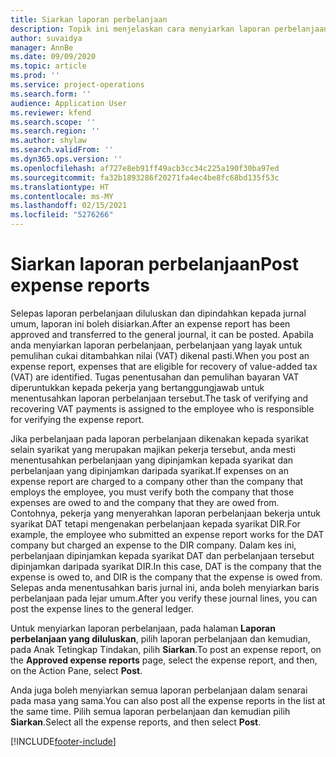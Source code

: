 ```yaml
---
title: Siarkan laporan perbelanjaan
description: Topik ini menjelaskan cara menyiarkan laporan perbelanjaan.
author: suvaidya
manager: AnnBe
ms.date: 09/09/2020
ms.topic: article
ms.prod: ''
ms.service: project-operations
ms.search.form: ''
audience: Application User
ms.reviewer: kfend
ms.search.scope: ''
ms.search.region: ''
ms.author: shylaw
ms.search.validFrom: ''
ms.dyn365.ops.version: ''
ms.openlocfilehash: af727e8eb91ff49acb3cc34c225a190f30ba97ed
ms.sourcegitcommit: fa32b1893286f20271fa4ec4be8fc68bd135f53c
ms.translationtype: HT
ms.contentlocale: ms-MY
ms.lasthandoff: 02/15/2021
ms.locfileid: "5276266"
---
```

# <a name="post-expense-reports"></a><span data-ttu-id="22f74-103">Siarkan laporan perbelanjaan</span><span class="sxs-lookup"><span data-stu-id="22f74-103">Post expense reports</span></span>

<span data-ttu-id="22f74-104">Selepas laporan perbelanjaan diluluskan dan dipindahkan kepada jurnal umum, laporan ini boleh disiarkan.</span><span class="sxs-lookup"><span data-stu-id="22f74-104">After an expense report has been approved and transferred to the general journal, it can be posted.</span></span> <span data-ttu-id="22f74-105">Apabila anda menyiarkan laporan perbelanjaan, perbelanjaan yang layak untuk pemulihan cukai ditambahkan nilai (VAT) dikenal pasti.</span><span class="sxs-lookup"><span data-stu-id="22f74-105">When you post an expense report, expenses that are eligible for recovery of value-added tax (VAT) are identified.</span></span> <span data-ttu-id="22f74-106">Tugas penentusahan dan pemulihan bayaran VAT diperuntukkan kepada pekerja yang bertanggungjawab untuk menentusahkan laporan perbelanjaan tersebut.</span><span class="sxs-lookup"><span data-stu-id="22f74-106">The task of verifying and recovering VAT payments is assigned to the employee who is responsible for verifying the expense report.</span></span>

<span data-ttu-id="22f74-107">Jika perbelanjaan pada laporan perbelanjaan dikenakan kepada syarikat selain syarikat yang merupakan majikan pekerja tersebut, anda mesti menentusahkan perbelanjaan yang dipinjamkan kepada syarikat dan perbelanjaan yang dipinjamkan daripada syarikat.</span><span class="sxs-lookup"><span data-stu-id="22f74-107">If expenses on an expense report are charged to a company other than the company that employs the employee, you must verify both the company that those expenses are owed to and the company that they are owed from.</span></span> <span data-ttu-id="22f74-108">Contohnya, pekerja yang menyerahkan laporan perbelanjaan bekerja untuk syarikat DAT tetapi mengenakan perbelanjaan kepada syarikat DIR.</span><span class="sxs-lookup"><span data-stu-id="22f74-108">For example, the employee who submitted an expense report works for the DAT company but charged an expense to the DIR company.</span></span> <span data-ttu-id="22f74-109">Dalam kes ini, perbelanjaan dipinjamkan kepada syarikat DAT dan perbelanjaan tersebut dipinjamkan daripada syarikat DIR.</span><span class="sxs-lookup"><span data-stu-id="22f74-109">In this case, DAT is the company that the expense is owed to, and DIR is the company that the expense is owed from.</span></span> <span data-ttu-id="22f74-110">Selepas anda menentusahkan baris jurnal ini, anda boleh menyiarkan baris perbelanjaan pada lejar umum.</span><span class="sxs-lookup"><span data-stu-id="22f74-110">After you verify these journal lines, you can post the expense lines to the general ledger.</span></span>

<span data-ttu-id="22f74-111">Untuk menyiarkan laporan perbelanjaan, pada halaman **Laporan perbelanjaan yang diluluskan**, pilih laporan perbelanjaan dan kemudian, pada Anak Tetingkap Tindakan, pilih **Siarkan**.</span><span class="sxs-lookup"><span data-stu-id="22f74-111">To post an expense report, on the **Approved expense reports** page, select the expense report, and then, on the Action Pane, select **Post**.</span></span>

<span data-ttu-id="22f74-112">Anda juga boleh menyiarkan semua laporan perbelanjaan dalam senarai pada masa yang sama.</span><span class="sxs-lookup"><span data-stu-id="22f74-112">You can also post all the expense reports in the list at the same time.</span></span> <span data-ttu-id="22f74-113">Pilih semua laporan perbelanjaan dan kemudian pilih **Siarkan**.</span><span class="sxs-lookup"><span data-stu-id="22f74-113">Select all the expense reports, and then select **Post**.</span></span>


[!INCLUDE[footer-include](../includes/footer-banner.md)]